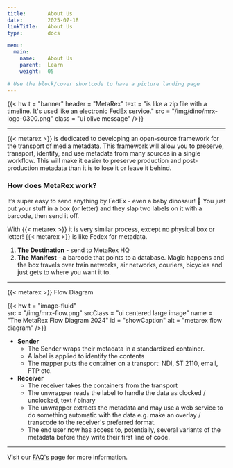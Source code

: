 ```yaml
---
title:       About Us
date:        2025-07-18
linkTitle:   About Us
type:        docs

menu:
  main:
    name:    About Us
    parent:  Learn
    weight:  05

# Use the block/cover shortcode to have a picture landing page
---
```


<!--  ---------------------------------------------------------------------  -->

{{< hw t = "banner"
    header = "MetaRex"
    text = "is like a zip file with a timeline. It's used like an electronic FedEx service."
    src = "/img/dino/mrx-logo-0300.png"
    class = "ui olive message"
/>}}

----------

{{< metarex >}} is dedicated to developing an open-source framework for the transport of media metadata.  This framework will allow you to preserve, transport, identify, and use metadata from many sources in a single workflow. This will make it easier to preserve production and post-production metadata than it is to lose it or leave it behind.

### How does MetaRex work?

It’s super easy to send anything by FedEx - even a baby dinosaur! 🦖 
You just put your stuff in a box (or letter) and they slap two labels on it with a barcode, then send it off. 

With {{< metarex >}} it is very similar process, except no physical box or letter!   {{< metarex >}} is like Fedex for metadata.

1. **The Destination** - send to MetaRex HQ 
2. **The Manifest** - a barcode that points to a database.  Magic happens and the box travels over train networks, air networks, couriers, bicycles and just gets to where you want it to. 

-----

<div class="ui center aligned header">{{< metarex >}} Flow Diagram</div>

{{< hw t = "image-fluid"  
    src = "/img/mrx-flow.png" 
    srcClass = "ui centered large image"
    name = "The MetaRex Flow Diagram 2024" 
    id = "showCaption" 
    alt = "metarex flow diagram"
/>}}

* **Sender**
  * The Sender wraps their metadata in a standardized container.
  * A label is applied to identify the contents
  * The mapper puts the container on a transport: NDI, ST 2110, email, FTP etc.
* **Receiver**
  * The receiver takes the containers from the transport
  * The unwrapper reads the label to handle the data as clocked / unclocked,
    text / binary
  * The unwrapper extracts the metadata and may use a web service to do something automatic with the data e.g. make an overlay / transcode to the receiver's preferred format.
  * The end user now has access to, potentially, several variants of the metadata before they write their first line of code.


-----

Visit our [FAQ's][FAQ] page for more information. 

[Collaboration]:   /project/collaboration/index.md
[FAQ]:  /faq/index.md
<!-----------------------------------------------------------------------  -->
